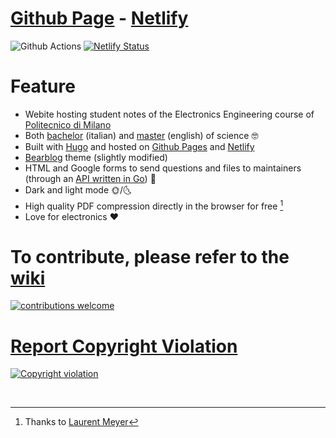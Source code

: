 # [Github Page](https://valerionew.github.io/triennale-elettronica-polimi/) - [Netlify](https://triennale-elettronica-polimi.netlify.app/)

![Github Actions](https://github.com/valerionew/triennale-elettronica-polimi/actions/workflows/hugo.yaml/badge.svg)
[![Netlify Status](https://api.netlify.com/api/v1/badges/059819a0-9cee-4dde-9301-8b6baf2885f8/deploy-status)](https://app.netlify.com/sites/triennale-elettronica-polimi/deploys)

# Feature

- Webite hosting student notes of the Electronics Engineering course of [Politecnico di Milano](https://www.polimi.it/en)
- Both [bachelor](https://www.polimi.it/corsi/corsi-di-laurea/1/2023-ing-ind-inf-1-livord-270-mi-357-ingegneria-elettronica) (italian) and [master](https://www.polimi.it/en/programmes/laurea-magistrale-equivalent-to-master-of-science/M/2022-ing-ind-inf-magord-270-mi-476-electronics-engineering-ingegneria-elettronica) (english) of science :nerd_face:
- Built with [Hugo](https://gohugo.io/) and hosted on [Github Pages](https://pages.github.com/) and [Netlify](https://www.netlify.com/)
- [Bearblog](https://github.com/janraasch/hugo-bearblog) theme (slightly modified)
- HTML and Google forms to send questions and files to maintainers (through an [API written in Go](https://github.com/TIT8/go-api)) :email:
- Dark and light mode :sun_with_face:/:last_quarter_moon_with_face:
- High quality PDF compression directly in the browser for free [^1]
- Love for electronics :heart:

[^1]: Thanks to [Laurent Meyer](https://github.com/laurentmmeyer/ghostscript-pdf-compress.wasm)

# To contribute, please refer to the [wiki](https://github.com/valerionew/triennale-elettronica-polimi/wiki/How-to-add-new-notes)

[![contributions welcome](https://img.shields.io/badge/contributions-welcome-brightgreen.svg?style=flat)](https://github.com/valerionew/triennale-elettronica-polimi/wiki/How-to-add-new-notes)


# [Report Copyright Violation](https://github.com/valerionew/triennale-elettronica-polimi/issues/new?assignees=&labels=Copyright&template=report-violazione-di-copyright.md)

[![Copyright violation](https://img.shields.io/badge/copyright-violation-red?style=flat)](https://github.com/valerionew/triennale-elettronica-polimi/issues/new?assignees=&labels=Copyright&template=report-violazione-di-copyright.md)

<br>
